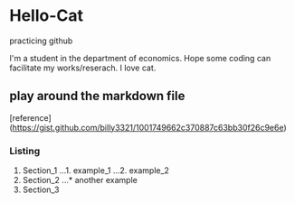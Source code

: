# Hello-Cat
practicing github

I'm a student in the department of economics.
Hope some coding can facilitate my works/reserach.
I love cat.



## play around the markdown file
[reference] (https://gist.github.com/billy3321/1001749662c370887c63bb30f26c9e6e)

### Listing
1. Section_1
...1. example_1
...2. example_2
2. Section_2
...* another example
3. Section_3
